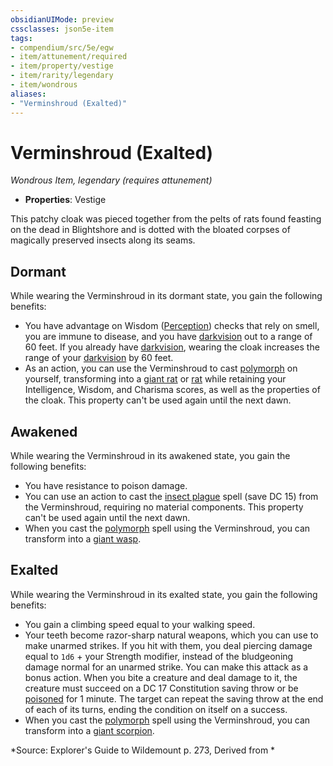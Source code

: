 ```yaml
---
obsidianUIMode: preview
cssclasses: json5e-item
tags:
- compendium/src/5e/egw
- item/attunement/required
- item/property/vestige
- item/rarity/legendary
- item/wondrous
aliases: 
- "Verminshroud (Exalted)"
---
```

# Verminshroud (Exalted)
*Wondrous Item, legendary (requires attunement)*  

- **Properties**: Vestige

This patchy cloak was pieced together from the pelts of rats found feasting on the dead in Blightshore and is dotted with the bloated corpses of magically preserved insects along its seams.

## Dormant

While wearing the Verminshroud in its dormant state, you gain the following benefits:

- You have advantage on Wisdom ([Perception](/compendium/rules/skills.md#Perception)) checks that rely on smell, you are immune to disease, and you have [darkvision](/compendium/rules/senses.md#darkvision) out to a range of 60 feet. If you already have [darkvision](/compendium/rules/senses.md#darkvision), wearing the cloak increases the range of your [darkvision](/compendium/rules/senses.md#darkvision) by 60 feet.  
- As an action, you can use the Verminshroud to cast [polymorph](/compendium/spells/polymorph.md) on yourself, transforming into a [giant rat](/compendium/bestiary/beast/giant-rat.md) or [rat](/compendium/bestiary/beast/rat.md) while retaining your Intelligence, Wisdom, and Charisma scores, as well as the properties of the cloak. This property can't be used again until the next dawn.  

## Awakened

While wearing the Verminshroud in its awakened state, you gain the following benefits:

- You have resistance to poison damage.  
- You can use an action to cast the [insect plague](/compendium/spells/insect-plague.md) spell (save DC 15) from the Verminshroud, requiring no material components. This property can't be used again until the next dawn.  
- When you cast the [polymorph](/compendium/spells/polymorph.md) spell using the Verminshroud, you can transform into a [giant wasp](/compendium/bestiary/beast/giant-wasp.md).  

## Exalted

While wearing the Verminshroud in its exalted state, you gain the following benefits:

- You gain a climbing speed equal to your walking speed.  
- Your teeth become razor-sharp natural weapons, which you can use to make unarmed strikes. If you hit with them, you deal piercing damage equal to `1d6` + your Strength modifier, instead of the bludgeoning damage normal for an unarmed strike. You can make this attack as a bonus action. When you bite a creature and deal damage to it, the creature must succeed on a DC 17 Constitution saving throw or be [poisoned](2.%20GM%20Tools/Misc%20DND%20Handbook/compendium/rules/conditions.md#poisoned) for 1 minute. The target can repeat the saving throw at the end of each of its turns, ending the condition on itself on a success.  
- When you cast the [polymorph](/compendium/spells/polymorph.md) spell using the Verminshroud, you can transform into a [giant scorpion](/compendium/bestiary/beast/giant-scorpion.md).  

*Source: Explorer's Guide to Wildemount p. 273, Derived from *